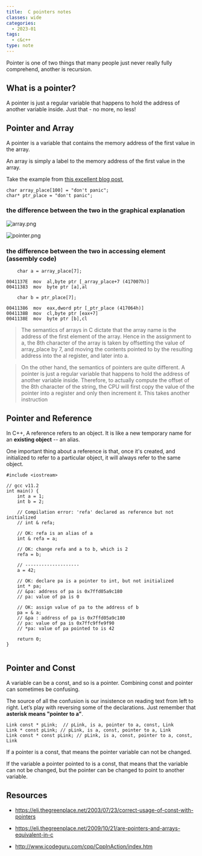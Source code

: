 ```yaml
---
title:  C pointers notes
classes: wide
categories:
  - 2023-01
tags:
  - c&c++
type: note
---
```


Pointer is one of two things that many people just never really fully comprehend, another is recursion.

## What is a pointer?

A pointer is just a regular variable that happens to hold the address of another variable inside. Just that - no more, no less!

## Pointer and Array

A pointer is a variable that contains the memory address of the first value in the array.

An array is simply a label to the memory address of the first value in the array.

Take the example from [this excellent blog post](https://eli.thegreenplace.net/2009/10/21/are-pointers-and-arrays-equivalent-in-c),

```
char array_place[100] = "don't panic";
char* ptr_place = "don't panic";
```

### the difference between the two in the graphical explanation

![array.png](https://eli.thegreenplace.net/images/2009/10/array_place.png)

![pointer.png](https://eli.thegreenplace.net/images/2009/10/ptr_place.png)

### the difference between the two in accessing element (assembly code)

```
    char a = array_place[7];

0041137E  mov  al,byte ptr [_array_place+7 (417007h)]
00411383  mov  byte ptr [a],al

    char b = ptr_place[7];

00411386  mov  eax,dword ptr [_ptr_place (417064h)]
0041138B  mov  cl,byte ptr [eax+7]
0041138E  mov  byte ptr [b],cl
```

> The semantics of arrays in C dictate that the array name is the address of the first element of the array. Hence in the assignment to a, the 8th character of the array is taken by offsetting the value of array_place by 7, and moving the contents pointed to by the resulting address into the al register, and later into a.

> On the other hand, the semantics of pointers are quite different. A pointer is just a regular variable that happens to hold the address of another variable inside. Therefore, to actually compute the offset of the 8th character of the string, the CPU will first copy the value of the pointer into a register and only then increment it. This takes another instruction

## Pointer and Reference

In C++, A reference refers to an object. It is like a new temporary name for an **existing object** -- an alias.

One important thing about a reference is that, once it's created, and initialized to refer to a particular object, it will always refer to the same object.

```
#include <iostream>

// gcc v11.2
int main() {
    int a = 1;
    int b = 2;

    // Compilation error: 'refa' declared as reference but not initialized
    // int & refa;

    // OK: refa is an alias of a
    int & refa = a;

    // OK: change refa and a to b, which is 2
    refa = b;

    // --------------------
    a = 42;

    // OK: declare pa is a pointer to int, but not initialized
    int * pa;
    // &pa: address of pa is 0x7ffd05a9c180
    // pa: value of pa is 0

    // OK: assign value of pa to the address of b
    pa = & a;
    // &pa : address of pa is 0x7ffd05a9c180
    // pa: value of pa is 0x7ffc9ffe9f90
    // *pa: value of pa pointed to is 42

    return 0;
}
    
```

## Pointer and Const

A variable can be a const, and so is a pointer. Combining const and pointer can sometimes be confusing.

The source of all the confusion is our insistence on reading text from left to right. Let’s play with reversing some of the declarations. Just remember that **asterisk means "pointer to a"**.

```
Link const * pLink;  // pLink, is a, pointer to a, const, Link
Link * const pLink; // pLink, is a, const, pointer to a, Link
Link const * const pLink; // pLink, is a, const, pointer to a, const, Link
```

If a pointer is a const, that means the pointer variable can not be changed.

If the variable a pointer pointed to is a const, that means that the variable can not be changed, but the pointer can be changed to point to another variable.



## Resources

- https://eli.thegreenplace.net/2003/07/23/correct-usage-of-const-with-pointers

- https://eli.thegreenplace.net/2009/10/21/are-pointers-and-arrays-equivalent-in-c

- http://www.icodeguru.com/cpp/CppInAction/index.htm
